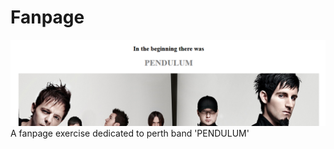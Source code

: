 # Fanpage
![Screenshot](https://github.com/Fonyx/fanpage/blob/main/Assets/screenshot.PNG?raw=true "Pendulum")
A fanpage exercise dedicated to perth band 'PENDULUM'